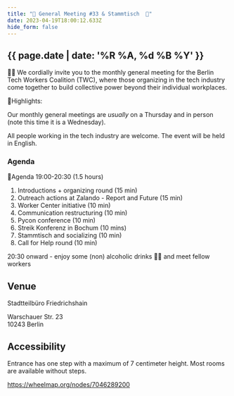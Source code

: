 ```yaml
---
title: "🎉 General Meeting #33 & Stammtisch  🍻"
date: 2023-04-19T18:00:12.633Z
hide_form: false
---
```

## {{ page.date | date: '%R %A, %d %B %Y' }}

🧚‍♂️ We cordially invite you to the monthly general meeting for the Berlin Tech Workers Coalition (TWC), where those organizing in the tech industry come together to build collective power beyond their individual workplaces.

💫Highlights: 

Our monthly general meetings are *usually* on a Thursday and in person (note this time it is a Wednesday). 

All people working in the tech industry are welcome. The event will be held in English.

### Agenda

📝Agenda 19:00-20:30 (1.5 hours)

1. Introductions + organizing round (15 min)
2. Outreach actions at Zalando - Report and Future (15 min)
3. Worker Center initiative (10 min)
4. Communication restructuring (10 min)
5. Pycon conference (10 min)
6. Streik Konferenz in Bochum (10 mins)
7. Stammtisch and socializing (10 min)
8. Call for Help round (10 min)

20:30 onward - enjoy some (non) alcoholic drinks 🍻🥤 and meet fellow workers

## Venue

Stadtteilbüro Friedrichshain

Warschauer Str. 23\
10243 Berlin

## Accessibility

Entrance has one step with a maximum of 7 centimeter height. Most rooms are available without steps.

<https://wheelmap.org/nodes/7046289200>
